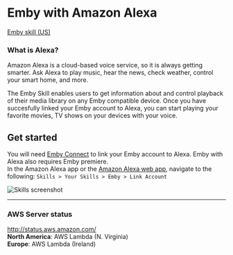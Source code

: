 # Emby with Amazon Alexa  
[Emby skill (US)](http://alexa.amazon.com/spa/index.html#skills/dp/B071GP8C3F/?ref=skill_dsk_skb_sr_0)

### What is Alexa?  
Amazon Alexa is a cloud-based voice service, so it is always getting smarter. Ask Alexa to play music, hear the news, check weather, control your smart home, and more.
 
The Emby Skill enables users to get information about and control playback of their media library on any Emby compatible device. Once you have succesfully linked your Emby account to Alexa, you can start playing your favorite movies, TV shows on your devices with your voice.

## Get started  
You will need [Emby Connect](https://github.com/MediaBrowser/Wiki/wiki/Emby%20Connect) to link your Emby account to Alexa. Emby with Alexa also requires Emby premiere.  
In the Amazon Alexa app or the [Amazon Alexa web app](http://alexa.amazon.com/spa/index.html), navigate to the following:
`Skills > Your Skills > Emby > Link Account`

![Skills screenshot](https://emby.media/community/uploads/inline/4388/58fd8d3a8680b_Instructions_small.jpg)
***

### AWS Server status  
http://status.aws.amazon.com/  
**North America**: AWS Lambda (N. Virginia)  
**Europe**: AWS Lambda (Ireland)